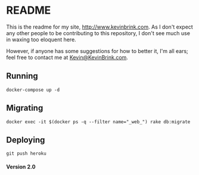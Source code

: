 # README

This is the readme for my site, http://www.kevinbrink.com. As I don't expect any
other people to be contributing to this repository, I don't see much use in
waxing too eloquent here.

However, if anyone has some suggestions for how to better it, I'm all ears; feel
free to contact me at Kevin@KevinBrink.com.

## Running

```
docker-compose up -d
```

## Migrating

```
docker exec -it $(docker ps -q --filter name="_web_") rake db:migrate
```

## Deploying

```
git push heroku
```

#### Version 2.0
